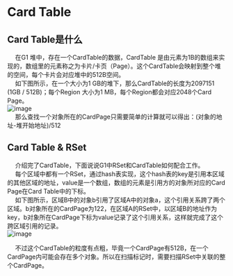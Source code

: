 


# Card Table
<!-- 

CSet
https://mp.weixin.qq.com/s/6J5TsbGQy0V_iocz85Pm0g
RSet 
https://mp.weixin.qq.com/s?__biz=MzA5OTY2NzEwOQ==&mid=2247488674&idx=1&sn=d8cdd4188f80e73087ad5ad5610d8588&chksm=90ff8968a788007e38a8cd412591a5ed9ddd345b8be0817db7f235fa3790a0275010b45ca3b3&scene=178&cur_album_id=1818501418614341632#rd
Card Table
https://mp.weixin.qq.com/s?__biz=MzA5OTY2NzEwOQ==&mid=2247488684&idx=1&sn=c2790d3dcb3411b9ae1d7468144e0ece&chksm=90ff8966a78800704e820eea6efe6cd1690d30920f007f45950e1eafc80e45bd019f4a6dc664&scene=178&cur_album_id=1818501418614341632#rd
写屏障 
https://mp.weixin.qq.com/s/8x6-3vNg7MEehHZdspDEfA
-->


## Card Table是什么

&emsp; 在G1 堆中，存在一个CardTable的数据，CardTable 是由元素为1B的数组来实现的，数组里的元素称之为卡片/卡页（Page）。这个CardTable会映射到整个堆的空间，每个卡片会对应堆中的512B空间。  
&emsp; 如下图所示，在一个大小为1 GB的堆下，那么CardTable的长度为2097151 (1GB / 512B)；每个Region 大小为1 MB，每个Region都会对应2048个Card Page。  
![image](http://www.wt1814.com/static/view/images/java/JVM/JVM-163.png)  
&emsp; 那么查找一个对象所在的CardPage只需要简单的计算就可以得出：(对象的地址-堆开始地址)/512    

## Card Table & RSet
&emsp; 介绍完了CardTable，下面说说G1中RSet和CardTable如何配合工作。  
&emsp; 每个区域中都有一个RSet，通过hash表实现，这个hash表的key是引用本区域的其他区域的地址，value是一个数组，数组的元素是引用方的对象所对应的Card Page在Card Table中的下标。  
&emsp; 如下图所示，区域B中的对象b引用了区域A中的对象a，这个引用关系跨了两个区域。b对象所在的CardPage为122，在区域A的RSet中，以区域B的地址作为key，b对象所在CardPage下标为value记录了这个引用关系，这样就完成了这个跨区域引用的记录。  
![image](http://www.wt1814.com/static/view/images/java/JVM/JVM-164.png)  

&emsp; 不过这个CardTable的粒度有点粗，毕竟一个CardPage有512B，在一个CardPage内可能会存在多个对象。所以在扫描标记时，需要扫描RSet中关联的整个CardPage。  

